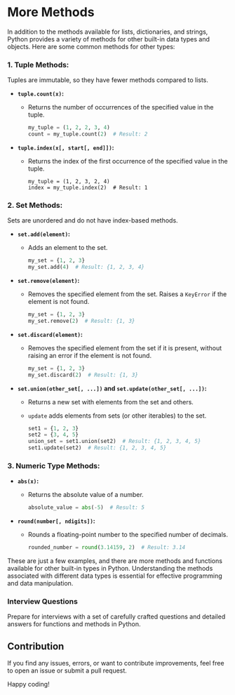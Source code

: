 # More Methods

In addition to the methods available for lists, dictionaries, and strings, Python provides a variety of methods for other built-in data types and objects. Here are some common methods for other types:

### 1. Tuple Methods:

Tuples are immutable, so they have fewer methods compared to lists.

- **`tuple.count(x)`:**

  - Returns the number of occurrences of the specified value in the tuple.

    ```python
    my_tuple = (1, 2, 2, 3, 4)
    count = my_tuple.count(2)  # Result: 2
    ```

- **`tuple.index(x[, start[, end]])`:**

  - Returns the index of the first occurrence of the specified value in the tuple.

    ```
    my_tuple = (1, 2, 3, 2, 4)
    index = my_tuple.index(2)  # Result: 1
    ```

### 2. Set Methods:

Sets are unordered and do not have index-based methods.

- **`set.add(element)`:**

  - Adds an element to the set.

    ```python
    my_set = {1, 2, 3}
    my_set.add(4)  # Result: {1, 2, 3, 4}
    ```

- **`set.remove(element)`:**

  - Removes the specified element from the set. Raises a `KeyError` if the element is not found.

    ```python
    my_set = {1, 2, 3}
    my_set.remove(2)  # Result: {1, 3}
    ```

- **`set.discard(element)`:**

  - Removes the specified element from the set if it is present, without raising an error if the element is not found.

    ```python
    my_set = {1, 2, 3}
    my_set.discard(2)  # Result: {1, 3}
    ```

- **`set.union(other_set[, ...])` and `set.update(other_set[, ...])`:**

  - Returns a new set with elements from the set and others.

  - `update` adds elements from sets (or other iterables) to the set.

    ```python
    set1 = {1, 2, 3}
    set2 = {3, 4, 5}
    union_set = set1.union(set2)  # Result: {1, 2, 3, 4, 5}
    set1.update(set2)  # Result: {1, 2, 3, 4, 5}
    ```

### 3. Numeric Type Methods:

- **`abs(x)`:**

  - Returns the absolute value of a number.

    ```python
    absolute_value = abs(-5)  # Result: 5
    ```

- **`round(number[, ndigits])`:**

  - Rounds a floating-point number to the specified number of decimals.

    ```python
    rounded_number = round(3.14159, 2)  # Result: 3.14
    ```

These are just a few examples, and there are more methods and functions available for other built-in types in Python. Understanding the methods associated with different data types is essential for effective programming and data manipulation.

### Interview Questions

Prepare for interviews with a set of carefully crafted questions and detailed answers for functions and methods in Python.

## Contribution

If you find any issues, errors, or want to contribute improvements, feel free to open an issue or submit a pull request.

Happy coding!